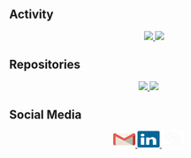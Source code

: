 ## Activity

<div align="center">
  <div style="display: flex; justify-content: center; align-items: flex-start;">
    <div style="text-align: right; margin-right: 20px;">
    </div>
    <div>
      <a href="#">
        <img height=155px src="https://github-readme-stats.vercel.app/api?username=polysamo&show_icons=true&theme=dracula">
      </a>
      <a href="https://github.com/polysamo?tab=repositories">
        <img height=155px src="https://github-readme-stats.vercel.app/api/top-langs/?username=polysamo&layout=donut&hide_progress=true&langs_count=16&theme=dracula">
      </a>
    </div>
  </div>
</div>

## Repositories

<div align="center"> 
<a href="//github.com/polysamo/quantumnet"> 
  <img width=46% src="https://github-readme-stats.vercel.app/api/pin/?username=polysamo&repo=quantumnet&theme=dracula">
</a>
<a href="//github.com/polysamo/Gercom"> 
<img width=46% src="https://github-readme-stats.vercel.app/api/pin/?username=polysamo&repo=Gercom&theme=dracula">
</a> 
</div>

## Social Media

<div align="center">
  <a href="mailto:polyanamoraes05@gmail.com">
    <img height="30" width="40" src="gmail.svg">
  </a>
  <a href="https://www.linkedin.com/in/polyana-moraes-9773252b1/">
    <img height="30" width="40" src="linkedin.svg">
  </a>
  <a href="https://quantumnet.gercom.ufpa.br/">
    <img height="30" width="40" src="gercom.svg">
  </a>
</div>

  
